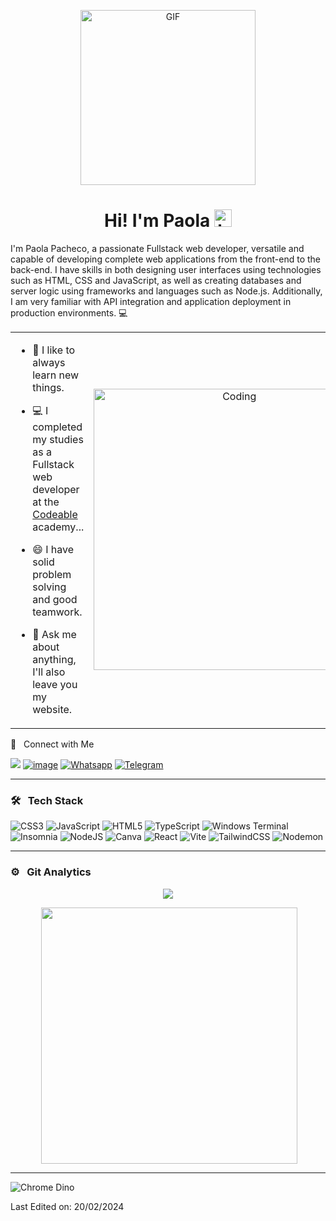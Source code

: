 <p align="center">
<img alt="GIF" src="https://github.com/arsentieva/arsentieva/blob/main/code.gif?raw=true" height="280" />
 <p/>
<h1 align="center"> Hi! I'm Paola <img src="https://user-images.githubusercontent.com/1303154/88677602-1635ba80-d120-11ea-84d8-d263ba5fc3c0.gif" width="28px" alt="hi"></h1>


I'm Paola Pacheco, a passionate Fullstack web developer, versatile and capable of developing complete web applications from the front-end to the back-end. I have skills in both designing user interfaces using technologies such as HTML, CSS and JavaScript, as well as creating databases and server logic using frameworks and languages ​​such as Node.js. Additionally, I am very familiar with API integration and application deployment in production environments.  💻


<!-- TODO: Add last video link -->

<table align="center">
<tr border="none">
<td width="50%" align="left">
  

- :seedling: I like to always learn new things.

- :computer: I completed my studies as a Fullstack web developer at the <a href="https://www.codeable.la/">Codeable</a> academy...
  
- 😄 I have solid problem solving and good teamwork.
  
- :speech_balloon: Ask me about anything, I'll also leave you my website.

</td>
<td width="50%" align="center">

  <img align="center" alt="Coding" width="450" src="https://repository-images.githubusercontent.com/588181932/e36ec678-7984-4cdd-8e4c-a3932772ff8e">

  
  </td>
</tr>
</table>

🤝 &nbsp; Connect with Me


[<img src="https://img.shields.io/badge/linkedin-%230077B5.svg?&style=for-the-badge&logo=linkedin&logoColor=white" />](https://www.linkedin.com/in/paola-carolina-pacheco-carusi-09801a1a7)
[![image](https://img.shields.io/badge/Gmail-D14836?style=for-the-badge&logo=gmail&logoColor=white)](mailto:paolapachecocarusi@gmail.com)
[![Whatsapp](https://img.shields.io/badge/WhatsApp-25D366?style=for-the-badge&logo=whatsapp&logoColor=white)](https://wa.me/51956980671)
[![Telegram](https://img.shields.io/badge/Telegram-2CA5E0?style=for-the-badge&logo=telegram&logoColor=white)](https://t.me/PaolaPachecoCarusi)

<hr>

### 🛠 &nbsp; Tech Stack

![CSS3](https://img.shields.io/badge/css3-%231572B6.svg?style=flat-square&logo=css3&logoColor=white) ![JavaScript](https://img.shields.io/badge/javascript-%23323330.svg?style=flat-square&logo=javascript&logoColor=%23F7DF1E) ![HTML5](https://img.shields.io/badge/html5-%23E34F26.svg?style=flat-square&logo=html5&logoColor=white) ![TypeScript](https://img.shields.io/badge/typescript-%23007ACC.svg?style=flat-square&logo=typescript&logoColor=white) ![Windows Terminal](https://img.shields.io/badge/Windows%20Terminal-%234D4D4D.svg?style=flat-square&logo=windows-terminal&logoColor=white) ![Insomnia](https://img.shields.io/badge/Insomnia-black?style=flat-square&logo=insomnia&logoColor=5849BE) ![NodeJS](https://img.shields.io/badge/node.js-6DA55F?style=flat-square&logo=node.js&logoColor=white) ![Canva](https://img.shields.io/badge/Canva-%2300C4CC.svg?style=flat-square&logo=Canva&logoColor=white) ![React](https://img.shields.io/badge/react-%2320232a.svg?style=flat-square&logo=react&logoColor=%2361DAFB) ![Vite](https://img.shields.io/badge/vite-%23646CFF.svg?style=flat-square&logo=vite&logoColor=white) ![TailwindCSS](https://img.shields.io/badge/tailwindcss-%2338B2AC.svg?style=flat-square&logo=tailwind-css&logoColor=white) ![Nodemon](https://img.shields.io/badge/NODEMON-%23323330.svg?style=flat-square&logo=nodemon&logoColor=%BBDEAD)
<hr>

### ⚙️ &nbsp; Git Analytics
 
<p align="center"><img align="center" src="https://github-readme-stats.vercel.app/api?username=carusi99&theme=dark&show_icons=true" /></p>
<p align="center">&nbsp;<img align="center" src="https://github-readme-stats.vercel.app/api/top-langs/?username=carusi99&theme=dark&layout=compact" width="410" /></p>

------

 <!--
**UjwalKandi/UjwalKandi** is a ✨ _special_ ✨ repository because its `README.md` (this file) appears on your GitHub profile.
-->

![Chrome Dino](https://mir-s3-cdn-cf.behance.net/project_modules/max_1200/4ff07986208593.5d9a654e92f36.gif)

Last Edited on: 20/02/2024
